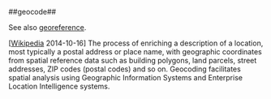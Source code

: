##geocode##

See also [georeference](georeference.md).

\[[Wikipedia](http://en.wikipedia.org/wiki/Geocoding) 2014-10-16\] The process of enriching a description of a location, most typically a postal address or place name, with geographic coordinates from spatial reference data such as building polygons, land parcels, street addresses, ZIP codes (postal codes) and so on. Geocoding facilitates spatial analysis using Geographic Information Systems and Enterprise Location Intelligence systems.
